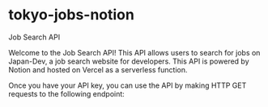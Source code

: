 # tokyo-jobs-notion

Job Search API

Welcome to the Job Search API! This API allows users to search for jobs on Japan-Dev, a job search website for developers. This API is powered by Notion and hosted on Vercel as a serverless function.

Once you have your API key, you can use the API by making HTTP GET requests to the following endpoint:
